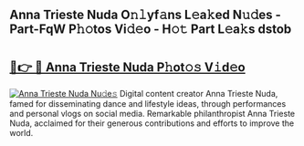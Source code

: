## Anna Trieste Nuda O𝚗𝚕yf𝚊ns L𝚎a𝚔ed N𝚞𝚍es - Part-FqW P𝚑𝚘tos Vi𝚍𝚎o - H𝚘𝚝 Part L𝚎a𝚔s dstob

# <h2><a href="http://kfc68bc.oniu.top/?m=Anna+Trieste+Nuda">🔗👉 🔴 Anna Trieste Nuda P𝚑ot𝚘𝚜 V𝚒d𝚎o</a></h2>

[![Anna Trieste Nuda Nu𝚍e𝚜](https://i.imgur.com/0qMVB7G.gif)](http://kfc68bc.oniu.top/?m=Anna+Trieste+Nuda)
Digital content creator Anna Trieste Nuda, famed for disseminating dance and lifestyle ideas, through performances and personal vlogs on social media. Remarkable philanthropist Anna Trieste Nuda, acclaimed for their generous contributions and efforts to improve the world.  

